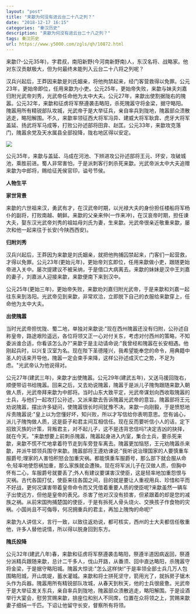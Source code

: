 ```yaml
---
layout: "post"
title: "来歙为何没有进云台二十八之列？"
date: "2018-12-17 16:15"
categories: "秦汉历史"
description: "来歙为何没有进云台二十八之列？"
tags: 秦汉历史
url: https://www.y5000.com/zgls/qh/10872.html
---
```






来歙(?-公元35年)，字君叔，南阳新野(今河南新野南)人，东汉名将、战略家。他对东汉贡献极大，但为何最终未能列入云台二十八将之列呢？

汉兵兴起后，王莽因来歙是刘氏姻亲，将他拘禁起来，经门客营救得以免罪。公元23年，更始帝即位，任用来歙为小吏。公元25年，更始帝失败，来歙与妹夫刘嘉归附光武帝刘秀，光武帝任命他为太中大夫。公元27年，来歙出使割据陇右的隗嚣。公元32年，来歙和征虏将军祭遵袭击略阳，杀死隗嚣守将金梁，据守略阳。隗嚣用所有精锐部队攻城，光武帝于是大举征兵，亲自率兵到陇地，隗嚣部众溃散逃走，略阳解围。不久，来歙率领征西大将军冯异、建威大将军耿弇、虎牙大将军盖延、扬武将军马成等，打败公孙述部将田弇、赵匡。公元33年，来歙攻克落门，隗嚣余党及天水属县全部投降，陇右地区得以安定。

![](https://img.y5000.com/uploads/allimg/170116/6-1F116144013V8.jpg)

公元35年，来歙与盖延、马成在河池、下辨进攻公孙述部将王元、环安，攻破城池，乘胜前进。蜀人非常害怕，于是派刺客行刺杀死来歙。光武帝派太中大夫追赠来歙为中郎将，赐给征羌侯官印，谥号节侯。

**人物生平**

**家世背景**

来歙的六世祖来汉，勇武有才，在汉武帝时期，以光禄大夫的身份担任楼船将军杨仆的副将，打败南越、朝鲜。来歙的父亲来仲(一作来冲)，在汉哀帝时期，担任谏大夫，娶东汉光武帝刘秀的祖姑母刘氏为妻，生来歙。光武帝很亲近敬重来歙，屡次和他一起来往于长安(今陕西西安)。

**归附刘秀**

汉兵兴起后，王莽因为来歙是刘氏姻亲，就把他拘捕囚禁起来，门客们一起营救，才得以免罪。公元23年(更始元年)，更始帝刘玄即位，任用来歙做小吏，跟随更始帝进入关中。屡次提建议不被采纳，于是借口大病离去。来歙的妹妹是汉中王刘嘉的妻子，刘嘉派人迎接来歙，来歙便南下来到汉中。

公元25年(更始三年)，更始帝失败，来歙劝刘嘉归附光武帝，于是来歙和刘嘉一起往东来到洛阳。光武帝见到来歙，非常欢洽，立即脱下自己的衣服给来歙穿上，任命他为太中大夫。

**出使隗嚣**

当时光武帝担忧陇、蜀二地，单独对来歙说:"现在西州隗嚣还没有归附，公孙述自称皇帝，路途艰险遥远，各位将领又正一心对付关东，考虑对付西州的策略，不知委派谁合适，你看该怎么办?"来歙于是主动请命说:"我曾经和隗嚣在长安相遇。他刚起兵时，以兴复汉室为名。现在陛下圣德隆兴，我希望能奉您的命令，用典籍中圣人的话来开导他，隗嚣一定会束手来降，这样公孙述成灭亡之势，不足为虑。"光武帝认为他说得对。

公元27年(建武三年)，来歙才出使隗嚣。公元29年(建武五年)，又送马援回陇右，顺便带诏书给隗嚣。回来之后，又去劝说隗嚣，隗嚣于是派儿子隗恂跟随来歙入朝做人质，光武帝拜来歙为中郎将。当时山东大致平定，光武帝谋划向西收取隗嚣的士兵，与他们一起攻打公孙述，又派来歙去告诉隗嚣光武帝的意旨。隗嚣部将王元劝说隗嚣，摆出许多疑问，使隗嚣很长时间犹豫不决。来歙一向刚毅，于是愤怒地斥责隗嚣说:"皇上以为您懂好坏，知兴败，所以才写信给你表明意思。您有诚心，派儿子隗恂做人质，这是臣子和君主间互相信任。现在反而要听信小人的话，定下招致灭族的计策，背叛君主，对不起儿子，这不是违背忠信吗?决定吉凶的抉择，就在今天。"来歙想要上前刺杀隗嚣，隗嚣起身进入内室，集合士兵，要杀死来歙，来歙不慌不忙地拿着符节走到车旁登车离去。隗嚣更加恼怒，王元劝隗嚣杀来歙，并派牛邯领兵围守来歙。隗嚣部将王遵劝谏说:"我听说治理国家的人要慎重车服爵号;理家的人害怕积怒会加重灾祸。都能慎重车服爵号，那么部下就会服从命令;轻率地使怨祸加重，那么家族就会遭殃。现在将军派儿子在汉做人质，但胸中怀有二心，车服爵号就要丢了;外人有建议要谋害汉使臣，这是轻率地加重怨恨与灾祸。古代各国打仗，使臣来往各国之间，目的就是要让人重视用兵、珍惜和平而不好战，更何况谋害带着皇帝命令而又凭借着重要人质的使臣呢?来歙虽然一辆车子出使远方，但他是皇帝的表兄。杀害了他对汉没有损害，但紧跟着的却是您的减族之祸。从前宋国拘捕楚国的使臣，于是有拆死人骨头烧火、交换孩子作食物的灾祸。小国尚且不可侮辱，何况拥重兵的君主，再加上隗恂的命呢!"

来歙为人讲信义，言行一致，以致往返劝说，都可核实，西州的士大夫都信任敬重他，许多人替他说情，所以得以脱身回到东方。

**隗氏投降**

公元32年(建武八年)春，来歙和征虏将军祭遵袭击略阳，祭遵半道因病返回，祭遵分派精兵跟随来歙，总计二千多人，伐山开路，从番须、回中直达略阳，杀隗嚣守将金梁，于是据守略阳城。隗嚣大惊说:"怎么这样快!"于是率领全部士兵几万人包围略阳城，开山筑堤，蓄水灌城。来歙和将士拼死坚守，箭用光了，就拆房子锯木头作为兵器。隗嚣用所有精锐部队攻城，从春天到秋天，他的士兵很疲惫。光武帝于是大举征发关东兵，亲自率兵到陇地，隗嚣部众溃散逃走，略阳解围。于是设酒举行大宴会，慰劳赏赐来歙，排座位和别人不同席，位置在众将领之上，赏赐来歙妻子细绢一千匹。下诏让他留守长安，督察所有将领。
